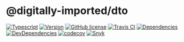 # @digitally-imported/dto

[![Typescript](https://img.shields.io/badge/%3C%2F%3E-TypeScript-blue.svg?style=flat-square)](https://www.typescriptlang.org/)
[![Version](https://img.shields.io/npm/v/@digitally-imported/dto?style=flat-square)](https://www.npmjs.com/package/@digitally-imported/dto)
[![GitHub license](https://img.shields.io/github/license/pigulla/di?style=flat-square)](https://github.com/pigulla/di/blob/master/LICENSE)
[![Travis CI](https://img.shields.io/travis/com/pigulla/di/master?style=flat-square)](https://travis-ci.com/pigulla/di)
[![Dependencies](https://img.shields.io/david/pigulla/di?path=packages/dto&style=flat-square)](https://david-dm.org/pigulla/di?path=packages%2Fdto)
[![DevDependencies](https://img.shields.io/david/dev/pigulla/di?path=packages/dto&style=flat-square)](https://david-dm.org/dev/pigulla/di?path=packages%2Fdto)
[![codecov](https://img.shields.io/codecov/c/github/pigulla/di?flag=dto&style=flat-square)](https://codecov.io/gh/pigulla/di/tree/master/packages/dto/src)
[![Snyk](https://snyk.io/test/github/pigulla/di/badge.svg?targetFile=packages/dto/package.json&style=flat-square)](https://snyk.io/test/github/pigulla/di?targetFile=packages%2Fdto%2Fpackage.json&tab=dependencies)
